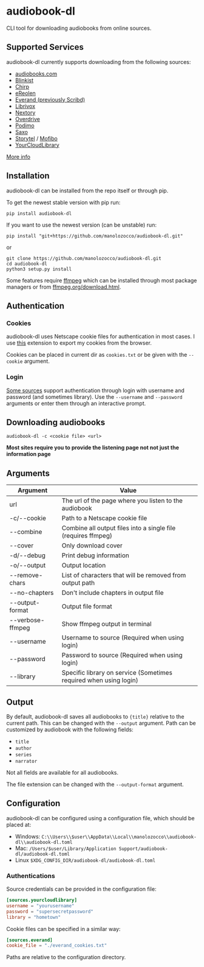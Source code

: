 # audiobook-dl

CLI tool for downloading audiobooks from online sources.

## Supported Services
audiobook-dl currently supports downloading from the following sources:
- [audiobooks.com](https://audiobooks.com)
- [Blinkist](https://www.blinkist.com)
- [Chirp](https://www.chirpbooks.com/)
- [eReolen](https://ereolen.dk)
- [Everand (previously Scribd)](https://everand.com)
- [Librivox](https://librivox.org)
- [Nextory](https://nextory.com)
- [Overdrive](https://www.overdrive.com/)
- [Podimo](https://podimo.com)
- [Saxo](https://saxo.com)
- [Storytel](https://www.storytel.com/) / [Mofibo](https://mofibo.com)
- [YourCloudLibrary](https://www.yourcloudlibrary.com/)

[More info](./supported_sites.md)

## Installation
audiobook-dl can be installed from the repo itself or through pip.

To get the newest stable version with pip run:
```shell
pip install audiobook-dl
```

If you want to use the newest version (can be unstable) run:
```shell
pip install "git+https://github.com/manolozocco/audiobook-dl.git"
```
or
```shell
git clone https://github.com/manolozocco/audiobook-dl.git
cd audiobook-dl
python3 setup.py install
```

Some features require [ffmpeg](https://ffmpeg.org/) which can be installed
through most package managers or from [ffmpeg.org/download.html](https://ffmpeg.org/download.html).

## Authentication

### Cookies
audiobook-dl uses Netscape cookie files for authentication in most cases. I use
[this](https://github.com/rotemdan/ExportCookies) extension to export my cookies
from the browser.

Cookies can be placed in current dir as `cookies.txt` or be given with the
`--cookie` argument.

### Login
[Some sources](./supported_sites.md) support authentication through login with
username and password (and sometimes library). Use the `--username` and
`--password` arguments or enter them through an interactive prompt.

## Downloading audiobooks
```shell
audiobook-dl -c <cookie file> <url>
```
**Most sites require you to provide the listening page not not just the
information page**

## Arguments

| Argument          | Value                                                             |
|-------------------|-------------------------------------------------------------------|
| url               | The url of the page where you listen to the audiobook             |
| -c/--cookie       | Path to a Netscape cookie file                                    |
| --combine         | Combine all output files into a single file (requires ffmpeg)     |
| --cover           | Only download cover                                               |
| -d/--debug        | Print debug information                                           |
| -o/--output       | Output location                                                   |
| --remove-chars    | List of characters that will be removed from output path          |
| --no-chapters     | Don't include chapters in output file                             |
| --output-format   | Output file format                                                |
| --verbose-ffmpeg | Show ffmpeg output in terminal                                    |
| --username        | Username to source (Required when using login)                    |
| --password        | Password to source (Required when using login)                    |
| --library         | Specific library on service (Sometimes required when using login) |

## Output
By default, audiobook-dl saves all audiobooks to `{title}` relative to the
current path. This can be changed with the `--output` argument. Path can be
customized by audiobook with the following fields:
- `title`
- `author`
- `series`
- `narrator`

Not all fields are available for all audiobooks.

The file extension can be changed with the `--output-format` argument.

## Configuration
audiobook-dl can be configured using a configuration file, which should be placed at:
- Windows: `C:\\Users\\$user\\AppData\\Local\\manolozocco\\audiobook-dl\\audiobook-dl.toml`
- Mac: `/Users/$user/Library/Application Support/audiobook-dl/audiobook-dl.toml`
- Linux `$XDG_CONFIG_DIR/audiobook-dl/audiobook-dl.toml`

### Authentications
Source credentials can be provided in the configuration file:
```toml
[sources.yourcloudlibrary]
username = "yourusername"
password = "supersecretpassword"
library = "hometown"
```

Cookie files can be specified in a similar way:
```toml
[sources.everand]
cookie_file = "./everand_cookies.txt"
```
Paths are relative to the configuration directory.
